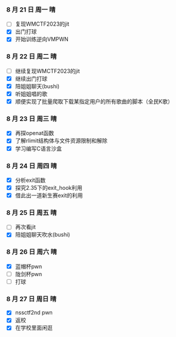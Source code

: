 ### 8 月 21 日 周一 晴
- [ ] 复现WMCTF2023的jit
- [x] 出门打球
- [x] 开始训练逆向VMPWN

### 8 月 22 日 周二 晴
- [ ] 继续复现WMCTF2023的jit
- [x] 继续出门打球
- [x] 陪姐姐聊天(bushi)
- [x] 听姐姐唱的歌
- [x] 顺便实现了批量爬取下载某指定用户的所有歌曲的脚本（全民K歌）

### 8 月 23 日 周三 晴
- [x] 再探openat函数
- [x] 了解rlimit结构体与文件资源限制和解除
- [x] 学习编写C语言沙盒

### 8 月 24 日 周四 晴
- [x] 分析exit函数
- [x] 探究2.35下的exit_hook利用
- [x] 借此出一道新生赛exit的利用

### 8 月 25 日 周五 晴
- [ ] 再次看jit
- [x] 陪姐姐聊天吹水(bushi)

### 8 月 26 日 周六 晴
- [x] 蓝帽杯pwn
- [ ] 陇剑杯pwn
- [ ] 打球

### 8 月 27 日 周日 晴
- [x] nssctf2nd pwn
- [x] 返校
- [x] 在学校里面闲逛
